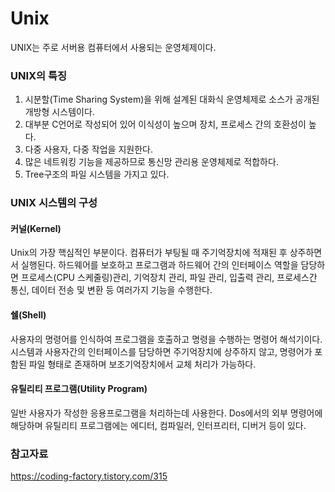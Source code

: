 # Unix
UNIX는 주로 서버용 컴퓨터에서 사용되는 운영체제이다.
### UNIX의 특징
1.	시분할(Time Sharing System)을 위해 설계된 대화식 운영체제로 소스가 공개된 개방형 시스템이다.
2.	대부분 C언어로 작성되어 있어 이식성이 높으며 장치, 프로세스 간의 호환성이 높다.
3.	다중 사용자, 다중 작업을 지원한다.
4.	많은 네트워킹 기능을 제공하므로 통신망 관리용 운영체제로 적합하다.
5.	Tree구조의 파일 시스템을 가지고 있다.
### UNIX 시스템의 구성
#### 커널(Kernel)
  Unix의 가장 핵심적인 부분이다. 컴퓨터가 부팅될 때 주기억장치에 적재된 후 상주하면서 실행된다. 하드웨어를 보호하고 프로그램과 하드웨어 간의 인터페이스 역할을 담당하면 프로세스(CPU 스케줄링)관리, 기억장치 관리, 파일 관리, 입출력 관리, 프로세스간 통신, 데이터 전송 및 변환 등 여러가지 기능을 수행한다.
#### 쉘(Shell)
  사용자의 명령어를 인식하여 프로그램을 호출하고 명령을 수행하는 명령어 해석기이다. 시스템과 사용자간의 인터페이스를 담당하면 주기억장치에 상주하지 않고, 명령어가 포함된 파일 형태로 존재하며 보조기억장치에서 교체 처리가 가능하다.
#### 유틸리티 프로그램(Utility Program)
  일반 사용자가 작성한 응용프로그램을 처리하는데 사용한다. Dos에서의 외부 명령어에 해당하며 유틸리티 프로그램에는 에디터, 컴파일러, 인터프리터, 디버거 등이 있다.

### 참고자료
https://coding-factory.tistory.com/315
